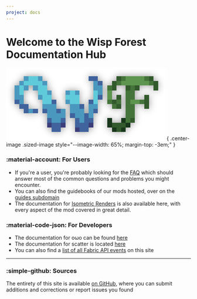 ```yaml
---
project: docs
---
```


# Welcome to the Wisp Forest Documentation Hub

![wisp forest banner](assets/wf-header.png){ .center-image .sized-image style="--image-width: 65%; margin-top: -3em;" }

### :material-account: For Users
- If you're a user, you're probably looking for the [FAQ](faq) which should answer most of the common questions and problems you might encounter.
- You can also find the guidebooks of our mods hosted, over on the [guides subdomain](https://guides.wispforest.io)
- The documentation for [Isometric Renders](isometric-renders/home.md) is also available here, with every aspect of the mod covered in great detail.


### :material-code-json: For Developers
- The documentation for oωo can be found [here](owo/setup)
- The documentation for scatter is located [here](scatter/home.md)
- You can also find a [list of all Fabric API events](fabric-events.md) on this site

***

### :simple-github: Sources 

The entirety of this site is available [on GitHub](https://github.com/wisp-forest/docs), where you can submit additions and corrections or report issues you found